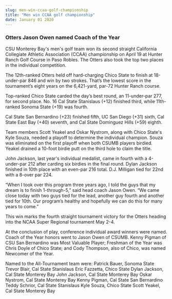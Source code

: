 ```yaml
---
slug: men-win-ccaa-golf-championship
title: "Men win CCAA golf championship"
date: January 01 2020
---
```


 
<h3>Otters Jason Owen named Coach of the Year</h3>
<p>
  CSU Monterey Bay's men's golf team won its second straight California
  Collegiate Athletic Association (CCAA) championship on April 19 at Hunter
  Ranch Golf Course in Paso Robles. The Otters also took the top two places in
  the individual competition.
</p>
<p>
  The 12th-ranked Otters held off hard-charging Chico State to finish at
  18-under-par 846 and win by two strokes. That’s the lowest score in the
  tournament’s eight years on the 6,421-yard, par-72 Hunter Ranch course.
</p>
<p>
  Top-ranked Chico State carded the day’s best round, an 11-under-par 277, for
  second place. No. 16 Cal State Stanislaus (+12) finished third, while
  11th-ranked Sonoma State (+19) was fourth.
</p>
<p>
  Cal State San Bernardino (+23) finished fifth, UC San Diego (+31) sixth, Cal
  State East Bay (+40) seventh, and Cal State Dominguez Hills (+59) eighth.
</p>
<p>
  Team members Scott Yeakel and Oskar Nystrom, along with Chico State's Kyle
  Souza, needed a playoff to determine the individual champion. Souza was
  eliminated on the first playoff when both CSUMB players birdied. Yeakel
  drained a 10-foot birdie putt on the third hole to claim the title.
</p>
<p>
  John Jackson, last year's individual medalist, came in fourth with a
  4-under-par 212 after carding six birdies in the final round. Dylan Jackson
  finished in 10th place with an even-par 216 total. D.J. Milligan tied for 22nd
  with a 8-over par 224.
</p>
<p>
  “When I took over this program three years ago, I told the guys that my dream
  is to finish 1-through-5,” said head coach Jason Owen. “We came close today
  with two guys tied for the lead, another guy fourth and another tied for 10th.
  Our program’s healthy and hopefully we can do this for many years to come.”
</p>
<p>
  This win marks the fourth straight tournament victory for the Otters heading
  into the NCAA Super Regional tournament May 2-4.
</p>
<p>
  At the conclusion of play, conference individual award winners were named.
  Coach of the Year honors went to Jason Owen of CSUMB. Kenny Pigman of CSU San
  Bernardino was Most Valuable Player; Freshman of the Year was Chris Doyle of
  Chico State; and Cody Thompson, also of Chico, was named Newcomer of the Year.
</p>
<p>
  Named to the All-Tournament team were: Patrick Bauer, Sonoma State Trevor
  Blair, Cal State Stanislaus Eric Fazzetta, Chico State Dylan Jackson, Cal
  State Monterey Bay John Jackson, Cal State Monterey Bay Oskar Nystrom, Cal
  State Monterey Bay Kenny Pigman, Cal State San Bernardino Teddy Schrior, Cal
  State Stanislaus Kyle Souza, Chico State Scott Yeakel, Cal State Monterey Bay
</p>
 
